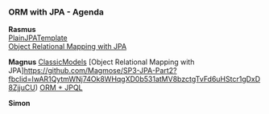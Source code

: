 ### ORM with JPA - Agenda

**Rasmus**  
[PlainJPATemplate](https://github.com/RasmusLynge/JPADemo)  
[Object Relational Mapping with JPA](https://github.com/RasmusLynge/ORMWithJPA)

**Magnus**
[ClassicModels](https://github.com/Magmose/ClassicModels?fbclid=IwAR1QytmWNj74Ok8WHqgXD0b531atMV8bzctgTvFd6uHStcr1gDxD8ZjjuCU)
[Object Relational Mapping with JPA]https://github.com/Magmose/SP3-JPA-Part2?fbclid=IwAR1QytmWNj74Ok8WHqgXD0b531atMV8bzctgTvFd6uHStcr1gDxD8ZjjuCU)
[ORM + JPQL](https://github.com/Magmose/ExamPrepJPQL?fbclid=IwAR3XLCY3d0aIKEELUMCtkL_9lIQzXZMEAOluPLRofQBzasdNVl8ET47HgLs)

**Simon**
